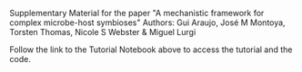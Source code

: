 Supplementary Material for the paper "A mechanistic framework for complex microbe-host symbioses"
Authors: Gui Araujo, José M Montoya, Torsten Thomas, Nicole S Webster & Miguel Lurgi

Follow the link to the Tutorial Notebook above to access the tutorial and the code.
